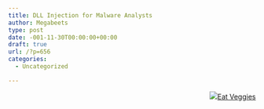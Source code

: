 ```yaml
---
title: DLL Injection for Malware Analysts
author: Megabeets
type: post
date: -001-11-30T00:00:00+00:00
draft: true
url: /?p=656
categories:
  - Uncategorized

---
```

<div class="nf-post-footer">
  <p style="text-align: right">
    <a href="https://www.megabeets.net/about.html#vegan"><img src="../uploads/megabeets_inline_logo.png" />Eat Veggies</a>
  </p>
</div>